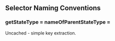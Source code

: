 ## Selector Naming Conventions

### getStateType = nameOfParentStateType = 

Uncached - simple key extraction.

###
